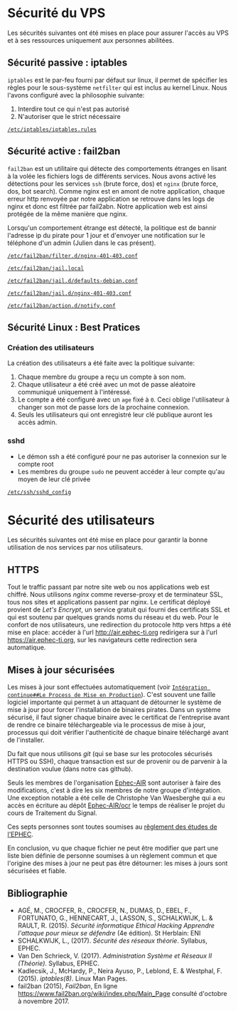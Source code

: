 Sécurité du VPS
===============

Les sécurités suivantes ont été mises en place pour assurer l'accès au VPS et à ses ressources uniquement aux personnes abilitées.

Sécurité passive : iptables
---------------------------

`iptables` est le par-feu fourni par défaut sur linux, il permet de spécifier les règles pour le sous-système `netfilter` qui est inclus au kernel Linux. Nous l'avons configuré avec la philosophie suivante:

1) Interdire tout ce qui n'est pas autorisé
2) N'autoriser que le strict nécessaire

[`/etc/iptables/iptables.rules`](etc/iptables/iptables.rules)

Sécurité active : fail2ban
--------------------------

`fail2ban` est un utilitaire qui détecte des comportements étranges en lisant à la volée les fichiers logs de différents services. Nous avons activé les détections pour les services `ssh` (brute force, dos) et `nginx` (brute force, dos, bot search). Comme nginx est en amont de notre application, chaque erreur http renvoyée par notre application se retrouve dans les logs de nginx et donc est filtrée par fail2abn. Notre application web est ainsi protégée de la même manière que nginx.

Lorsqu'un comportement étrange est détecté, la politique est de bannir l'adresse ip du pirate pour 1 jour et d'envoyer une notification sur le téléphone d'un admin (Julien dans le cas présent).

[`/etc/fail2ban/filter.d/nginx-401-403.conf`](etc/fail2ban/filter.d/nginx-401-403.conf)

[`/etc/fail2ban/jail.local`](etc/fail2ban/jail.local)

[`/etc/fail2ban/jail.d/defaults-debian.conf`](etc/fail2ban/jail.d/defaults-debian.conf)

[`/etc/fail2ban/jail.d/nginx-401-403.conf`](etc/fail2ban/jail.d/nginx-401-403.conf)

[`/etc/fail2ban/action.d/notify.conf`](etc/fail2ban/action.d/notify.conf)

Sécurité Linux : Best Pratices
------------------------------

### Création des utilisateurs

La création des utilisateurs a été faite avec la politique suivante:

1) Chaque membre du groupe a reçu un compte à son nom.
2) Chaque utilisateur a été créé avec un mot de passe aléatoire communiqué uniquement à l'intéressé.
3) Le compte a été configuré avec un `age` fixé à `0`. Ceci oblige l'utilisateur à changer son mot de passe lors de la prochaine connexion.
4) Seuls les utilisateurs qui ont enregistré leur clé publique auront les accès admin.

### sshd

* Le démon ssh a été configuré pour ne pas autoriser la connexion sur le compte root
* Les membres du groupe `sudo` ne peuvent accéder à leur compte qu'au moyen de leur clé privée

[`/etc/ssh/sshd_config`](etc/ssh/sshd_config)

Sécurité des utilisateurs
=========================

Les sécurités suivantes ont été mise en place pour garantir la bonne utilisation de nos services par nos utilisateurs.

HTTPS
-----

Tout le traffic passant par notre site web ou nos applications web est chiffré. Nous utilisons *nginx* comme reverse-proxy et de terminateur SSL, tous nos sites et applications passent par nginx. Le certificat déployé provient de *Let's Encrypt*, un service gratuit qui fourni des certificats SSL et qui est soutenu par quelques grands noms du réseau et du web. Pour le confort de nos utilisateurs, une redirection du protocole http vers https a été mise en place: accéder à l'url <http://air.ephec-ti.org> redirigera sur à l'url <https://air.ephec-ti.org>, sur les navigateurs cette redirection sera automatique.

Mises à jour sécurisées
-----------------------

Les mises à jour sont effectuées automatiquement (voir [`Intégration continue##Le Process de Mise en Production`](integration_continue.md)). C'est souvent une faille logiciel importante qui permet à un attaquant de détourner le système de mise à jour pour forcer l'installation de binaires pirates. Dans un système sécurisé, il faut signer chaque binaire avec le certificat de l'entreprise avant de rendre ce binaire téléchargeable via le processus de mise à jour, processus qui doit vérifier l'authenticité de chaque binaire téléchargé avant de l'installer.

Du fait que nous utilisons *git* (qui se base sur les protocoles sécurisés HTTPS ou SSH), chaque transaction est sur de provenir ou de parvenir à la destination voulue (dans notre cas github).

Seuls les membres de l'organisation [Ephec-AIR](https://github.com/Ephec-AIR) sont autoriser à faire des modifications, c'est à dire les six membres de notre groupe d'intégration. Une exception notable a été celle de Christophe Van Waesberghe qui a eu accès en écriture au dépôt [Ephec-AIR/ocr](https://github.com/Ephec-AIR/ocr) le temps de réaliser le projet du cours de Traitement du Signal.

Ces septs personnes sont toutes soumises au [rêglement des études de l'EPHEC](http://www.ephec.be/uploads/PLEIN%20EXERCICE/G%C3%A9n%C3%A9ral%202017-2018/Reglement_general_etudes_examens_2017-18.pdf).

En conclusion, vu que chaque fichier ne peut être modifier que part une liste bien définie de personne soumises à un règlement commun et que l'origine des mises à jour ne peut pas être détourner: les mises à jours sont sécurisées et fiable.

Bibliographie
-------------

* AGÉ, M., CROCFER, R., CROCFER, N., DUMAS, D., EBEL, F., FORTUNATO, G., HENNECART, J., LASSON, S., SCHALKWIJK, L. & RAULT, R. (2015). *Sécurité informatique Ethical Hacking Apprendre l'attaque pour mieux se défendre* (4e édition). St Herblain: ENI
* SCHALKWIJK, L., (2017). *Sécurité des réseaux théorie*. Syllabus, EPHEC.
* Van Den Schrieck, V. (2017). *Administration Système et Réseaux II (Théorie)*. Syllabus, EPHEC.
* Kadlecsik, J., McHardy, P., Neira Ayuso, P., Leblond, E. & Westphal, F. (2015). *iptables(8)*. Linux Man Pages.
* fail2ban (2015), *Fail2ban*, En ligne <https://www.fail2ban.org/wiki/index.php/Main_Page> consulté d'octobre à novembre 2017.